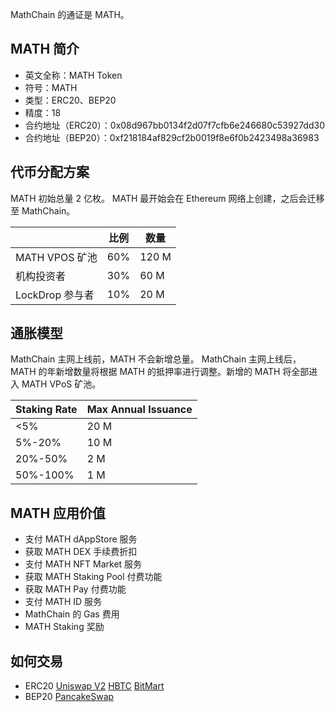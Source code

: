 MathChain 的通证是 MATH。

## MATH 简介

- 英文全称：MATH Token
- 符号：MATH
- 类型：ERC20、BEP20
- 精度：18
- 合约地址（ERC20）：0x08d967bb0134f2d07f7cfb6e246680c53927dd30
- 合约地址（BEP20）：0xf218184af829cf2b0019f8e6f0b2423498a36983

## 代币分配方案

MATH 初始总量 2 亿枚。 MATH 最开始会在 Ethereum 网络上创建，之后会迁移至 MathChain。

|                | 比例 | 数量 |
|----------------|------|------|
| MATH VPOS 矿池 | 60%  | 120 M |
| 机构投资者     | 30%  | 60 M  |
| LockDrop 参与者 | 10%  | 20 M  |

## 通胀模型

MathChain 主网上线前，MATH 不会新增总量。 MathChain 主网上线后， MATH 的年新增数量将根据 MATH 的抵押率进行调整。新增的 MATH 将全部进入 MATH VPoS 矿池。

| Staking Rate | Max Annual Issuance |
|--------------|---------------------|
| <5%          | 20 M                 |
| 5%-20%       | 10 M                 |
| 20%-50%      | 2 M                  |
| 50%-100%     | 1 M                  |

## MATH 应用价值

- 支付 MATH dAppStore 服务
- 获取 MATH DEX 手续费折扣
- 支付 MATH NFT Market 服务
- 获取 MATH Staking Pool 付费功能
- 获取 MATH Pay 付费功能
- 支付 MATH ID 服务
- MathChain 的 Gas 费用
- MATH Staking 奖励

## 如何交易
- ERC20
[Uniswap V2](https://app.uniswap.org/#/swap?inputCurrency=0x08d967bb0134f2d07f7cfb6e246680c53927dd30) [HBTC](https://www.hbtc.com/exchange/MATH/USDT) [BitMart](https://www.bitmart.io/trade/cn?symbol=MATH_USDT)
- BEP20
[PancakeSwap](https://exchange.pancakeswap.finance/?_gl=1*16e73c8*_ga*MTM5MDk5MTczMS4xNjA4MDE2Njgx*_ga_334KNG3DMQ*MTYwOTEyMzE1Mi4xNy4xLjE2MDkxMjQ1OTkuMA..#/swap?inputCurrency=0xf218184af829cf2b0019f8e6f0b2423498a36983)